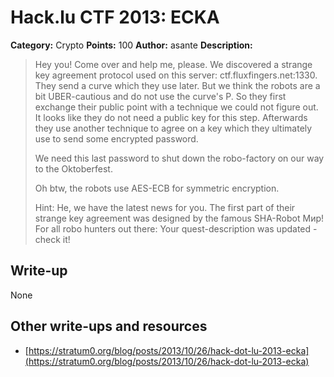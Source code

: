 # Hack.lu CTF 2013: ECKA

**Category:** Crypto
**Points:** 100
**Author:** asante
**Description:**

> Hey you!
> Come over and help me, please. We discovered a strange key agreement protocol used on this server: ctf.fluxfingers.net:1330.
> They send a curve which they use later. But we think the robots are a bit UBER-cautious and do not use the curve's P. So they first exchange their public point with a technique we could not figure out. It looks like they do not need a public key for this step.
> Afterwards they use another technique to agree on a key which they ultimately use to send some encrypted password.
> 
> We need this last password to shut down the robo-factory on our way to the Oktoberfest.
> 
> Oh btw, the robots use AES-ECB for symmetric encryption.
> 
> Hint: He, we have the latest news for you. The first part of their strange key agreement was designed by the famous SHA-Robot Мир!
> For all robo hunters out there: Your quest-description was updated - check it!

## Write-up

None

## Other write-ups and resources

* [https://stratum0.org/blog/posts/2013/10/26/hack-dot-lu-2013-ecka](https://stratum0.org/blog/posts/2013/10/26/hack-dot-lu-2013-ecka)